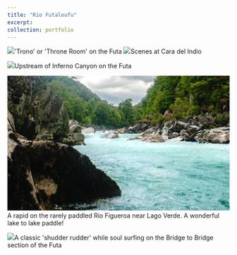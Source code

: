 ```yaml
---
title: "Rio Futaleufu"
excerpt: 
collection: portfolio
---
```

<img src='/images/ThroneRoom4.jpg'>'Trono' or 'Throne Room' on the Futa
<img src='/images/caraPastoral.jpg'>Scenes at Cara del Indio

<img src='/images//FutaUpstreamCanyon.jpg'>Upstream of Inferno Canyon on the Futa

<img src='/images/FigueroaRapid.jpg'>A rapid on the rarely paddled Rio Figueroa near Lago Verde. A wonderful lake to lake paddle!

<img src='/images/shudderRudder.jpg'>A classic 'shudder rudder' while soul surfing on the Bridge to Bridge section of the Futa

